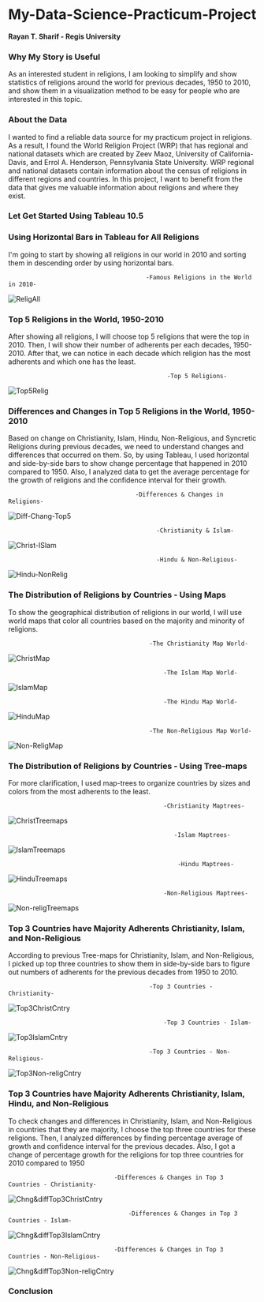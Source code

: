 # My-Data-Science-Practicum-Project

**Rayan T. Sharif - Regis University**

### Why My Story is Useful

As an interested student in religions, I am looking to simplify and show statistics of religions around the world for previous decades, 1950 to 2010, and show them in a visualization method to be easy for people who are interested in this topic.

### About the Data

I wanted to find a reliable data source for my practicum project in religions. As a result, I found the World Religion Project (WRP) that has regional and national datasets which are created by Zeev Maoz, University of California-Davis, and Errol A. Henderson, Pennsylvania State University.
WRP regional and national datasets contain information about the census of religions in different regions and countries. In this project, I want to benefit from the data that gives me valuable information about religions and where they exist.  

### Let Get Started Using Tableau 10.5

### Using Horizontal Bars in Tableau for All Religions

I'm going to start by showing all religions in our world in 2010 and sorting them in descending order by using horizontal bars. 

                                           -Famous Religions in the World in 2010-
![ReligAll](https://github.com/RayanSharif/My-Tableau-Project/blob/master/Famous%20Religious%202010.PNG)

### Top 5 Religions in the World, 1950-2010
After showing all religions, I will choose top 5 religions that were the top in 2010. Then, I will show their number of adherents per each decades, 1950-2010. After that, we can notice in each decade which religion has the most adherents and which one has the least. 

                                                 -Top 5 Religions-
![Top5Relig](https://github.com/RayanSharif/My-Tableau-Project/blob/master/top-5-religions.PNG)

### Differences and Changes in Top 5 Religions in the World, 1950-2010
Based on change on Christianity, Islam, Hindu, Non-Religious, and Syncretic Religions during previous decades, we need to understand changes and differences that occurred on them. So, by using Tableau, I used horizontal and side-by-side bars to show change percentage that happened in 2010 compared to 1950. Also, I analyzed data to get the average percentage for the growth of religions and the confidence interval for their growth.   

                                        -Differences & Changes in Religions-
![Diff-Chang-Top5](https://github.com/RayanSharif/My-Tableau-Project/blob/master/Diff-and-change-in-religions.PNG)

                                              -Christianity & Islam-
![Christ-ISlam](https://github.com/RayanSharif/My-Tableau-Project/blob/master/Christ-ana-islam.PNG)

                                              -Hindu & Non-Religious-
![Hindu-NonRelig](https://github.com/RayanSharif/My-Tableau-Project/blob/master/Hindu-and-non-religious.PNG)


### The Distribution of Religions by Countries - Using Maps

To show the geographical distribution of religions in our world, I will use world maps that color all countries based on the majority and minority of religions.

                                            -The Christianity Map World-
![ChristMap](https://github.com/RayanSharif/My-Tableau-Project/blob/master/Christ-wolrd.PNG)

                                                -The Islam Map World-
![IslamMap](https://github.com/RayanSharif/My-Tableau-Project/blob/master/Islam-map.PNG)

                                                -The Hindu Map World-
![HinduMap](https://github.com/RayanSharif/My-Tableau-Project/blob/master/Hindu-map.PNG)

                                            -The Non-Religious Map World-
![Non-ReligMap](https://github.com/RayanSharif/My-Tableau-Project/blob/master/Non-religious-map.PNG)


### The Distribution of Religions by Countries - Using Tree-maps
For more clarification, I used map-trees to organize countries by sizes and colors from the most adherents to the least.

                                                -Christianity Maptrees-
![ChristTreemaps](https://github.com/RayanSharif/My-Tableau-Project/blob/master/Christ-treemaps.PNG)

                                                   -Islam Maptrees-
![IslamTreemaps](https://github.com/RayanSharif/My-Tableau-Project/blob/master/Islam-treemaps.PNG)

                                                    -Hindu Maptrees-
![HinduTreemaps](https://github.com/RayanSharif/My-Tableau-Project/blob/master/Hindu-treemaps.PNG)

                                                -Non-Religious Maptrees-
![Non-religTreemaps](https://github.com/RayanSharif/My-Tableau-Project/blob/master/Non-religious-treemaps.PNG)


### Top 3 Countries have Majority Adherents Christianity, Islam, and Non-Religious
According to previous Tree-maps for Christianity, Islam, and Non-Religious, I picked up top three countries to show them in side-by-side bars to figure out numbers of adherents for the previous decades from 1950 to 2010.

                                            -Top 3 Countries - Christianity-
![Top3ChristCntry](https://github.com/RayanSharif/My-Tableau-Project/blob/master/Top-3-countries-christ.PNG)

                                                -Top 3 Countries - Islam-
![Top3IslamCntry](https://github.com/RayanSharif/My-Tableau-Project/blob/master/Top-3-countries-Islam.PNG)

                                            -Top 3 Countries - Non-Religious-
![Top3Non-religCntry](https://github.com/RayanSharif/My-Tableau-Project/blob/master/Top-3-countries-non-relig.PNG)


### Top 3 Countries have Majority Adherents Christianity, Islam, Hindu, and Non-Religious
To check changes and differences in Christianity, Islam, and Non-Religious in countries that they are majority, I choose the top three countries for these religions. Then, I analyzed differences by finding percentage average of growth and confidence interval for the previous decades. Also, I got a change  of percentage growth for the religions for top three countries for 2010 compared to 1950 
 

                                  -Differences & Changes in Top 3 Countries - Christianity-
![Chng&diffTop3ChristCntry](https://github.com/RayanSharif/My-Tableau-Project/blob/master/DiffChangeTopCountries-Christ.PNG)

                                      -Differences & Changes in Top 3 Countries - Islam-
![Chng&diffTop3IslamCntry](https://github.com/RayanSharif/My-Tableau-Project/blob/master/DiffChangeTopCountries-Islam.PNG)

                                  -Differences & Changes in Top 3 Countries - Non-Religious-
![Chng&diffTop3Non-religCntry](https://github.com/RayanSharif/My-Tableau-Project/blob/master/DiffChangeTopCountries-NonRelig.PNG)






### Conclusion

